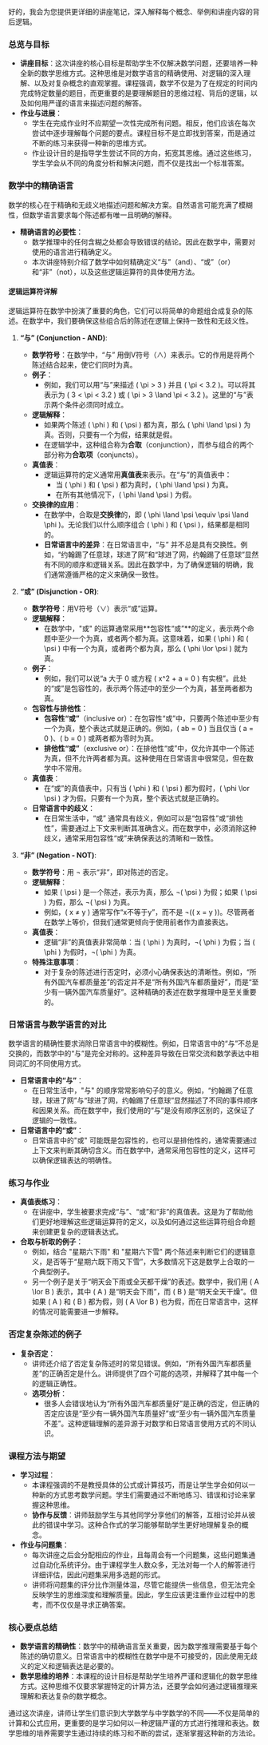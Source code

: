 好的，我会为您提供更详细的讲座笔记，深入解释每个概念、举例和讲座内容的背后逻辑。

### 总览与目标
- **讲座目标**：这次讲座的核心目标是帮助学生不仅解决数学问题，还要培养一种全新的数学思维方式。这种思维是对数学语言的精确使用、对逻辑的深入理解、以及对复杂概念的直观掌握。课程强调，数学不仅是为了在规定的时间内完成特定数量的题目，而更重要的是要理解题目的思维过程、背后的逻辑，以及如何用严谨的语言来描述问题的解答。
- **作业与进展**：
  - 学生在完成作业时不应期望一次性完成所有问题。相反，他们应该在每次尝试中逐步理解每个问题的要点。课程目标不是立即找到答案，而是通过不断的练习来获得一种新的思维方式。
  - 作业设计目的是指导学生尝试不同的方向，拓宽其思维。通过这些练习，学生学会从不同的角度分析和解决问题，而不仅是找出一个标准答案。

### 数学中的精确语言
数学的核心在于精确和无歧义地描述问题和解决方案。自然语言可能充满了模糊性，但数学语言要求每个陈述都有唯一且明确的解释。

- **精确语言的必要性**：
  - 数学推理中的任何含糊之处都会导致错误的结论。因此在数学中，需要对使用的语言进行精确定义。
  - 本次讲座特别介绍了数学中如何精确定义“与”（and）、“或”（or）和“非”（not），以及这些逻辑运算符的具体使用方法。

#### 逻辑运算符详解
逻辑运算符在数学中扮演了重要的角色，它们可以将简单的命题组合成复杂的陈述。在数学中，我们要确保这些组合后的陈述在逻辑上保持一致性和无歧义性。

1. **“与” (Conjunction - AND)**:
   - **数学符号**：在数学中，“与” 用倒V符号（∧）来表示。它的作用是将两个陈述结合起来，使它们同时为真。
   - **例子**：
     - 例如，我们可以用“与”来描述 \( \pi > 3 \) 并且 \( \pi < 3.2 \)。可以将其表示为 \( 3 < \pi < 3.2 \) 或 \( \pi > 3 \land \pi < 3.2 \)。这里的“与”表示两个条件必须同时成立。
   - **逻辑解释**：
     - 如果两个陈述 \( \phi \) 和 \( \psi \) 都为真，那么 \( \phi \land \psi \) 为真。否则，只要有一个为假，结果就是假。
     - 在逻辑学中，这种组合称为**合取**（conjunction），而参与组合的两个部分称为**合取项**（conjuncts）。
   - **真值表**：
     - 逻辑运算符的定义通常用**真值表**来表示。在“与”的真值表中：
       - 当 \( \phi \) 和 \( \psi \) 都为真时，\( \phi \land \psi \) 为真。
       - 在所有其他情况下，\( \phi \land \psi \) 为假。
   - **交换律的应用**：
     - 在数学中，合取是**交换律**的，即 \( \phi \land \psi \equiv \psi \land \phi \)。无论我们以什么顺序组合 \( \phi \) 和 \( \psi \)，结果都是相同的。
     - **日常语言中的差异**：在日常语言中，“与” 并不总是具有交换性。例如，“约翰踢了任意球，球进了网”和“球进了网，约翰踢了任意球”显然有不同的顺序和逻辑关系。因此在数学中，为了确保逻辑的明确，我们通常遵循严格的定义来确保一致性。

2. **“或” (Disjunction - OR)**:
   - **数学符号**：用V符号（∨）表示“或”运算。
   - **逻辑解释**：
     - 在数学中，"或" 的运算通常采用**包容性“或”**的定义，表示两个命题中至少一个为真，或者两个都为真。这意味着，如果 \( \phi \) 和 \( \psi \) 中有一个为真，或者两个都为真，那么 \( \phi \lor \psi \) 就为真。
   - **例子**：
     - 例如，我们可以说“a 大于 0 或方程 \( x^2 + a = 0 \) 有实根”。此处的“或”是包容性的，表示两个陈述中的至少一个为真，甚至两者都为真。
   - **包容性与排他性**：
     - **包容性“或”**（inclusive or）：在包容性“或”中，只要两个陈述中至少有一个为真，整个表达式就是正确的。例如，\( ab = 0 \) 当且仅当 \( a = 0 \)、\( b = 0 \) 或两者都为零时为真。
     - **排他性“或”**（exclusive or）：在排他性“或”中，仅允许其中一个陈述为真，但不允许两者都为真。这种使用在日常语言中很常见，但在数学中不常用。
   - **真值表**：
     - 在“或”的真值表中，只有当 \( \phi \) 和 \( \psi \) 都为假时，\( \phi \lor \psi \) 才为假。只要有一个为真，整个表达式就是正确的。
   - **日常语言中的歧义**：
     - 在日常生活中，“或” 通常具有歧义，例如可以是“包容性”或“排他性”，需要通过上下文来判断其准确含义。而在数学中，必须消除这种歧义，通常采用包容性“或”来确保表达的清晰和一致性。

3. **“非” (Negation - NOT)**:
   - **数学符号**：用 ¬ 表示“非”，即对陈述的否定。
   - **逻辑解释**：
     - 如果 \( \psi \) 是一个陈述，表示为真，那么 ¬\( \psi \) 为假；如果 \( \psi \) 为假，那么 ¬\( \psi \) 为真。
     - 例如，\( x ≠ y \) 通常写作“x不等于y”，而不是 ¬(\( x = y \))。尽管两者在数学上等价，但我们通常更倾向于使用前者作为直接表达。
   - **真值表**：
     - 逻辑“非”的真值表非常简单：当 \( \phi \) 为真时，¬\( \phi \) 为假；当 \( \phi \) 为假时，¬\( \phi \) 为真。
   - **特殊注意事项**：
     - 对于复杂的陈述进行否定时，必须小心确保表达的清晰性。例如，“所有外国汽车都质量差”的否定并不是“所有外国汽车都质量好”，而是“至少有一辆外国汽车质量好”。这种精确的表述在数学推理中是至关重要的。

### 日常语言与数学语言的对比
数学语言的精确性要求消除日常语言中的模糊性。例如，日常语言中的“与”不总是交换的，而数学中的“与”是完全对称的。这种差异导致在日常交流和数学表达中相同词汇的不同使用方式。

- **日常语言中的“与”**：
  - 在日常生活中，"与" 的顺序常常影响句子的意义。例如，“约翰踢了任意球，球进了网”与“球进了网，约翰踢了任意球”显然描述了不同的事件顺序和因果关系。而在数学中，我们使用的“与”是没有顺序区别的，这保证了逻辑的一致性。
- **日常语言中的“或”**：
  - 日常语言中的"或" 可能既是包容性的，也可以是排他性的，通常需要通过上下文来判断其确切含义。而在数学中，通常采用包容性的定义，这样可以确保逻辑表达的明确性。

### 练习与作业
- **真值表练习**：
  - 在讲座中，学生被要求完成“与”、“或”和“非”的真值表。这是为了帮助他们更好地理解这些逻辑运算符的定义，以及如何通过这些运算符组合命题来创建更复杂的逻辑表达式。
- **合取与析取的例子**：
  - 例如，结合 "星期六下雨" 和 "星期六下雪" 两个陈述来判断它们的逻辑意义，是否等于“星期六既下雨又下雪”，大多数情况下这是数学上合取的一个典型例子。
  - 另一个例子是关于“明天会下雨或全天都干燥”的表述。数学中，我们用 \( A \lor B \) 表示，其中 \( A \) 是“明天会下雨”，而 \( B \) 是“明天全天干燥”。但如果 \( A \) 和 \( B \) 都为假，则 \( A \lor B \) 也为假，而在日常语言中，这样的情况可能需要进一步解释。

### 否定复杂陈述的例子
- **复杂否定**：
  - 讲师还介绍了否定复杂陈述时的常见错误。例如，“所有外国汽车都质量差”的正确否定是什么。讲师提供了四个可能的选项，并解释了其中每一个的逻辑正确性。
  - **选项分析**：
    - 很多人会错误地认为“所有外国汽车都质量好”是正确的否定，但正确的否定应该是“至少有一辆外国汽车质量好”或“至少有一辆外国汽车质量不差”。这种逻辑理解的差异源于对数学和日常语言使用方式的不同认识。

### 课程方法与期望
- **学习过程**：
  - 本课程强调的不是教授具体的公式或计算技巧，而是让学生学会如何以一种新的方式思考数学问题。学生们需要通过不断地练习、错误和讨论来掌握这种思维。
  - **协作与反馈**：讲师鼓励学生与其他同学分享他们的解答，互相讨论并从彼此的错误中学习。这种合作式的学习能够帮助学生更好地理解复杂的概念。
- **作业与问题集**：
  - 每次讲座之后会分配相应的作业，且每周会有一个问题集，这些问题集通过自动化系统评分。由于课程学生人数众多，无法对每一个人的解答进行详细评估，因此问题集采用多选题的形式。
  - 讲师将问题集的评分比作测量体温，尽管它能提供一些信息，但无法完全反映学生的思维深度和理解质量。因此，学生应该更注重作业过程中的思考，而不仅仅是寻求正确答案。

### 核心要点总结
- **数学语言的精确性**：数学中的精确语言至关重要，因为数学推理需要基于每个陈述的确切意义。日常语言中的模糊性在数学中是不可接受的，因此使用无歧义的定义和逻辑表达是必要的。
- **数学思维的培养**：本课程的设计目标是帮助学生培养严谨和逻辑化的数学思维方式。这种思维不仅要求掌握特定的计算方法，还要学会如何通过逻辑推理来理解和表达复杂的数学概念。

通过这次讲座，讲师让学生们意识到大学数学与中学数学的不同——不仅是简单的计算和公式应用，更重要的是学习如何以一种逻辑严谨的方式进行推理和表达。数学思维的培养需要学生通过持续的练习和不断的尝试，逐渐掌握这种新的方法论。